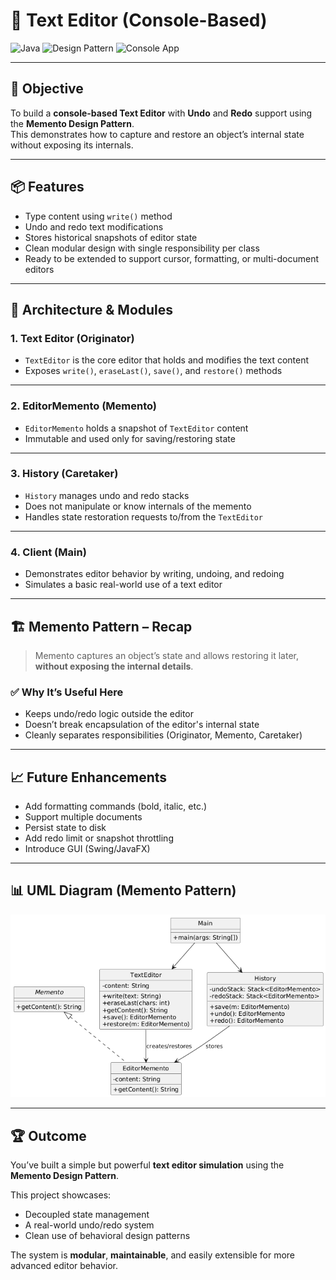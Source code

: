 # 📝 Text Editor (Console-Based)

![Java](https://img.shields.io/badge/Language-Java-orange)
![Design Pattern](https://img.shields.io/badge/Pattern-Memento-blue)
![Console App](https://img.shields.io/badge/Type-ConsoleApp-green)

---

## 🎯 Objective

To build a **console-based Text Editor** with **Undo** and **Redo** support using the **Memento Design Pattern**.  
This demonstrates how to capture and restore an object’s internal state without exposing its internals.

---

## 📦 Features

- Type content using `write()` method
- Undo and redo text modifications
- Stores historical snapshots of editor state
- Clean modular design with single responsibility per class
- Ready to be extended to support cursor, formatting, or multi-document editors

---

## 🧠 Architecture & Modules

### 1. Text Editor (Originator)

- `TextEditor` is the core editor that holds and modifies the text content
- Exposes `write()`, `eraseLast()`, `save()`, and `restore()` methods

---

### 2. EditorMemento (Memento)

- `EditorMemento` holds a snapshot of `TextEditor` content
- Immutable and used only for saving/restoring state

---

### 3. History (Caretaker)

- `History` manages undo and redo stacks
- Does not manipulate or know internals of the memento
- Handles state restoration requests to/from the `TextEditor`

---

### 4. Client (Main)

- Demonstrates editor behavior by writing, undoing, and redoing
- Simulates a basic real-world use of a text editor

---

## 🏗️ Memento Pattern – Recap

> Memento captures an object’s state and allows restoring it later, **without exposing the internal details**.

### ✅ Why It’s Useful Here

- Keeps undo/redo logic outside the editor
- Doesn’t break encapsulation of the editor's internal state
- Cleanly separates responsibilities (Originator, Memento, Caretaker)

---

## 📈 Future Enhancements

- Add formatting commands (bold, italic, etc.)
- Support multiple documents
- Persist state to disk
- Add redo limit or snapshot throttling
- Introduce GUI (Swing/JavaFX)

---

## 📊 UML Diagram (Memento Pattern)

![Memento UML](assets/memento-pattern-uml.png)

---

## 🏆 Outcome

You’ve built a simple but powerful **text editor simulation** using the **Memento Design Pattern**.

This project showcases:
- Decoupled state management
- A real-world undo/redo system
- Clean use of behavioral design patterns

The system is **modular**, **maintainable**, and easily extensible for more advanced editor behavior.